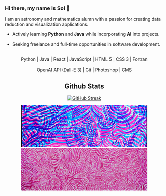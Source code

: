### Hi there, my name is Sol 👋

I am an astronomy and mathematics alumn with a passion for creating data reduction and visualization applications.

- Actively learning **Python** and **Java** while incorporating **AI** into projects. 

- Seeking freelance and full-time opportunities in  software development.

<br>
<div align="center">
  
<div>Python | Java | React | JavaScript | HTML 5 | CSS 3 | Fortran </div>
<br>

<div>OpenAI API (Dall-E 3) | Git  | Photoshop | CMS</div>


## Github Stats
<a href="https://git.io/streak-stats"><img src="https://streak-stats.demolab.com?user=solroj0" alt="GitHub Streak" /></a>

<p float="left">
  <img src="https://raw.githubusercontent.com/solroj0/solroj0/main/banners/bubblegum4.png" width="400" />
  <img src="https://raw.githubusercontent.com/solroj0/solroj0/main/banners/lollipop1.png" alt="Image 2" width="400" /> 
</p>


